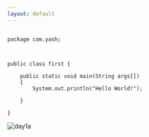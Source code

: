 ```yaml
---
layout: default
---
```


```

package com.yash;



public class first {
	
	public static void main(String args[])
	{
		System.out.println("Hello World!");

	}

}
```

![day1a](https://user-images.githubusercontent.com/35332582/136077553-35e1de60-97ba-4223-9053-fdfb3264e80f.png)


<br><br><br>
